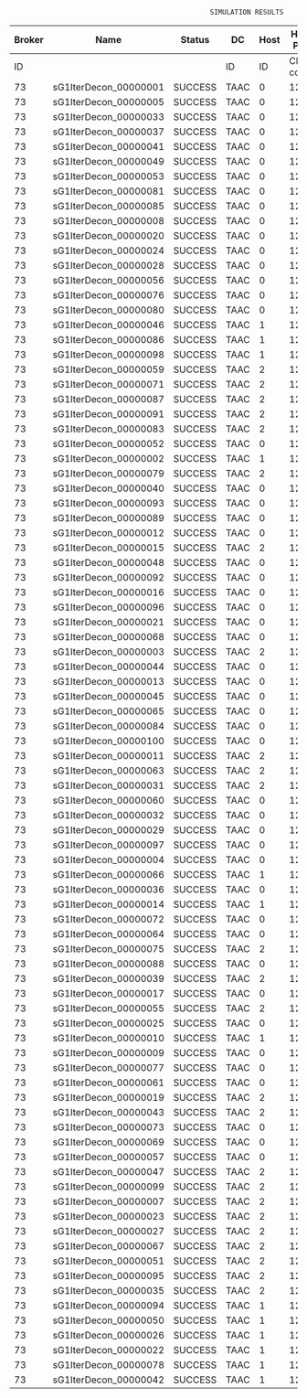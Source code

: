 

                                                     SIMULATION RESULTS

|Broker|         Name         | Status|  DC  |Host|Host PEs |VM|   VM PEs|   VM MIPS|ActivityLen|StartTime|FinishTime|ExecTime
|------|----------------------|-------|------|----|---------|--|---------|----------|-----------|---------|----------|--------
|    ID|                      |       |    ID|  ID|CPU cores|ID|CPU cores|        MI|         MI|  Seconds|   Seconds| Seconds
|    73| sG1IterDecon_00000001|SUCCESS|  TAAC|   0|       12|292|        2|    1000.0|      56150|  82581.1|   83283.4|   702.3
|    73| sG1IterDecon_00000005|SUCCESS|  TAAC|   0|       12|292|        2|    1000.0|      56150|  82581.1|   83283.4|   702.3
|    73| sG1IterDecon_00000033|SUCCESS|  TAAC|   0|       12|292|        2|    1000.0|      56150|  82581.1|   83283.4|   702.3
|    73| sG1IterDecon_00000037|SUCCESS|  TAAC|   0|       12|292|        2|    1000.0|      56150|  82581.1|   83283.4|   702.3
|    73| sG1IterDecon_00000041|SUCCESS|  TAAC|   0|       12|292|        2|    1000.0|      56150|  82581.1|   83283.4|   702.3
|    73| sG1IterDecon_00000049|SUCCESS|  TAAC|   0|       12|292|        2|    1000.0|      56150|  82581.1|   83283.4|   702.3
|    73| sG1IterDecon_00000053|SUCCESS|  TAAC|   0|       12|292|        2|    1000.0|      56150|  82581.1|   83283.4|   702.3
|    73| sG1IterDecon_00000081|SUCCESS|  TAAC|   0|       12|292|        2|    1000.0|      56150|  82581.1|   83283.4|   702.3
|    73| sG1IterDecon_00000085|SUCCESS|  TAAC|   0|       12|292|        2|    1000.0|      56150|  82581.1|   83283.4|   702.3
|    73| sG1IterDecon_00000008|SUCCESS|  TAAC|   0|       12|295|        2|    1000.0|      56150|  82581.1|   83283.4|   702.3
|    73| sG1IterDecon_00000020|SUCCESS|  TAAC|   0|       12|295|        2|    1000.0|      56150|  82581.1|   83283.4|   702.3
|    73| sG1IterDecon_00000024|SUCCESS|  TAAC|   0|       12|295|        2|    1000.0|      56150|  82581.1|   83283.4|   702.3
|    73| sG1IterDecon_00000028|SUCCESS|  TAAC|   0|       12|295|        2|    1000.0|      56150|  82581.1|   83283.4|   702.3
|    73| sG1IterDecon_00000056|SUCCESS|  TAAC|   0|       12|295|        2|    1000.0|      56150|  82581.1|   83283.4|   702.3
|    73| sG1IterDecon_00000076|SUCCESS|  TAAC|   0|       12|295|        2|    1000.0|      56150|  82581.1|   83283.4|   702.3
|    73| sG1IterDecon_00000080|SUCCESS|  TAAC|   0|       12|295|        2|    1000.0|      56150|  82581.1|   83283.4|   702.3
|    73| sG1IterDecon_00000046|SUCCESS|  TAAC|   1|       12|293|        2|    1000.0|      56150|  82581.1|   83283.4|   702.3
|    73| sG1IterDecon_00000086|SUCCESS|  TAAC|   1|       12|293|        2|    1000.0|      56150|  82581.1|   83283.4|   702.3
|    73| sG1IterDecon_00000098|SUCCESS|  TAAC|   1|       12|293|        2|    1000.0|      56150|  82581.1|   83283.4|   702.3
|    73| sG1IterDecon_00000059|SUCCESS|  TAAC|   2|       12|294|        2|    1000.0|      56150|  82581.1|   83283.4|   702.3
|    73| sG1IterDecon_00000071|SUCCESS|  TAAC|   2|       12|294|        2|    1000.0|      56150|  82581.1|   83283.4|   702.3
|    73| sG1IterDecon_00000087|SUCCESS|  TAAC|   2|       12|294|        2|    1000.0|      56150|  82581.1|   83283.4|   702.3
|    73| sG1IterDecon_00000091|SUCCESS|  TAAC|   2|       12|294|        2|    1000.0|      56150|  82581.1|   83283.4|   702.3
|    73| sG1IterDecon_00000083|SUCCESS|  TAAC|   2|       12|294|        2|    1000.0|      59381|  82581.1|   83317.5|   736.4
|    73| sG1IterDecon_00000052|SUCCESS|  TAAC|   0|       12|295|        2|    1000.0|      61375|  82581.1|   83330.6|   749.5
|    73| sG1IterDecon_00000002|SUCCESS|  TAAC|   1|       12|293|        2|    1000.0|      60450|  82581.1|   83331.4|   750.3
|    73| sG1IterDecon_00000079|SUCCESS|  TAAC|   2|       12|294|        2|    1000.0|      83667|  82581.1|   83560.4|   979.3
|    73| sG1IterDecon_00000040|SUCCESS|  TAAC|   0|       12|295|        2|    1000.0|      91200|  82581.1|   83585.6|  1004.5
|    73| sG1IterDecon_00000093|SUCCESS|  TAAC|   0|       12|292|        2|    1000.0|      96311|  82581.1|   83605.0|  1023.9
|    73| sG1IterDecon_00000089|SUCCESS|  TAAC|   0|       12|292|        2|    1000.0|     115702|  82581.1|   83750.8|  1169.8
|    73| sG1IterDecon_00000012|SUCCESS|  TAAC|   0|       12|295|        2|    1000.0|     117306|  82581.1|   83794.6|  1213.5
|    73| sG1IterDecon_00000015|SUCCESS|  TAAC|   2|       12|294|        2|    1000.0|     115126|  82581.1|   83860.3|  1279.2
|    73| sG1IterDecon_00000048|SUCCESS|  TAAC|   0|       12|295|        2|    1000.0|     131219|  82581.1|   83899.3|  1318.3
|    73| sG1IterDecon_00000092|SUCCESS|  TAAC|   0|       12|295|        2|    1000.0|     135995|  82581.1|   83933.0|  1351.9
|    73| sG1IterDecon_00000016|SUCCESS|  TAAC|   0|       12|295|        2|    1000.0|     144034|  82581.1|   83985.6|  1404.5
|    73| sG1IterDecon_00000096|SUCCESS|  TAAC|   0|       12|295|        2|    1000.0|     146964|  82581.1|   84003.3|  1422.2
|    73| sG1IterDecon_00000021|SUCCESS|  TAAC|   0|       12|292|        2|    1000.0|     156382|  82581.1|   84037.6|  1456.5
|    73| sG1IterDecon_00000068|SUCCESS|  TAAC|   0|       12|295|        2|    1000.0|     162933|  82581.1|   84091.6|  1510.5
|    73| sG1IterDecon_00000003|SUCCESS|  TAAC|   2|       12|294|        2|    1000.0|     143490|  82581.1|   84116.0|  1534.9
|    73| sG1IterDecon_00000044|SUCCESS|  TAAC|   0|       12|295|        2|    1000.0|     168756|  82581.1|   84120.6|  1539.6
|    73| sG1IterDecon_00000013|SUCCESS|  TAAC|   0|       12|292|        2|    1000.0|     173487|  82581.1|   84149.5|  1568.4
|    73| sG1IterDecon_00000045|SUCCESS|  TAAC|   0|       12|292|        2|    1000.0|     193935|  82581.1|   84272.7|  1691.7
|    73| sG1IterDecon_00000065|SUCCESS|  TAAC|   0|       12|292|        2|    1000.0|     195345|  82581.1|   84280.5|  1699.5
|    73| sG1IterDecon_00000084|SUCCESS|  TAAC|   0|       12|295|        2|    1000.0|     231134|  82581.1|   84402.1|  1821.0
|    73| sG1IterDecon_00000100|SUCCESS|  TAAC|   0|       12|295|        2|    1000.0|     237950|  82581.1|   84429.3|  1848.2
|    73| sG1IterDecon_00000011|SUCCESS|  TAAC|   2|       12|294|        2|    1000.0|     182930|  82581.1|   84453.9|  1872.9
|    73| sG1IterDecon_00000063|SUCCESS|  TAAC|   2|       12|294|        2|    1000.0|     188230|  82581.1|   84496.4|  1915.3
|    73| sG1IterDecon_00000031|SUCCESS|  TAAC|   2|       12|294|        2|    1000.0|     190673|  82581.1|   84514.8|  1933.7
|    73| sG1IterDecon_00000060|SUCCESS|  TAAC|   0|       12|295|        2|    1000.0|     265578|  82581.1|   84526.3|  1945.3
|    73| sG1IterDecon_00000032|SUCCESS|  TAAC|   0|       12|295|        2|    1000.0|     270491|  82581.1|   84541.0|  1960.0
|    73| sG1IterDecon_00000029|SUCCESS|  TAAC|   0|       12|292|        2|    1000.0|     252025|  82581.1|   84564.3|  1983.2
|    73| sG1IterDecon_00000097|SUCCESS|  TAAC|   0|       12|292|        2|    1000.0|     274532|  82581.1|   84665.7|  2084.7
|    73| sG1IterDecon_00000004|SUCCESS|  TAAC|   0|       12|295|        2|    1000.0|     334964|  82581.1|   84702.3|  2121.3
|    73| sG1IterDecon_00000066|SUCCESS|  TAAC|   1|       12|293|        2|    1000.0|     190704|  82581.1|   84704.3|  2123.2
|    73| sG1IterDecon_00000036|SUCCESS|  TAAC|   0|       12|295|        2|    1000.0|     337139|  82581.1|   84706.7|  2125.7
|    73| sG1IterDecon_00000014|SUCCESS|  TAAC|   1|       12|293|        2|    1000.0|     197394|  82581.1|   84771.1|  2190.0
|    73| sG1IterDecon_00000072|SUCCESS|  TAAC|   0|       12|295|        2|    1000.0|     387256|  82581.1|   84782.0|  2200.9
|    73| sG1IterDecon_00000064|SUCCESS|  TAAC|   0|       12|295|        2|    1000.0|     394582|  82581.1|   84789.3|  2208.2
|    73| sG1IterDecon_00000075|SUCCESS|  TAAC|   2|       12|294|        2|    1000.0|     234888|  82581.1|   84826.6|  2245.5
|    73| sG1IterDecon_00000088|SUCCESS|  TAAC|   0|       12|295|        2|    1000.0|     467079|  82581.1|   84861.9|  2280.8
|    73| sG1IterDecon_00000039|SUCCESS|  TAAC|   2|       12|294|        2|    1000.0|     244204|  82581.1|   84887.5|  2306.5
|    73| sG1IterDecon_00000017|SUCCESS|  TAAC|   0|       12|292|        2|    1000.0|     341331|  82581.1|   84933.1|  2352.1
|    73| sG1IterDecon_00000055|SUCCESS|  TAAC|   2|       12|294|        2|    1000.0|     255737|  82581.1|   84957.1|  2376.0
|    73| sG1IterDecon_00000025|SUCCESS|  TAAC|   0|       12|292|        2|    1000.0|     358800|  82581.1|   84994.5|  2413.4
|    73| sG1IterDecon_00000010|SUCCESS|  TAAC|   1|       12|293|        2|    1000.0|     225339|  82581.1|   85037.7|  2456.6
|    73| sG1IterDecon_00000009|SUCCESS|  TAAC|   0|       12|292|        2|    1000.0|     391043|  82581.1|   85091.3|  2510.2
|    73| sG1IterDecon_00000077|SUCCESS|  TAAC|   0|       12|292|        2|    1000.0|     424669|  82581.1|   85175.4|  2594.4
|    73| sG1IterDecon_00000061|SUCCESS|  TAAC|   0|       12|292|        2|    1000.0|     449668|  82581.1|   85225.4|  2644.3
|    73| sG1IterDecon_00000019|SUCCESS|  TAAC|   2|       12|294|        2|    1000.0|     310565|  82581.1|   85260.2|  2679.1
|    73| sG1IterDecon_00000043|SUCCESS|  TAAC|   2|       12|294|        2|    1000.0|     315524|  82581.1|   85285.0|  2703.9
|    73| sG1IterDecon_00000073|SUCCESS|  TAAC|   0|       12|292|        2|    1000.0|     514833|  82581.1|   85323.3|  2742.3
|    73| sG1IterDecon_00000069|SUCCESS|  TAAC|   0|       12|292|        2|    1000.0|     517533|  82581.1|   85326.1|  2745.0
|    73| sG1IterDecon_00000057|SUCCESS|  TAAC|   0|       12|292|        2|    1000.0|     548071|  82581.1|   85356.5|  2775.4
|    73| sG1IterDecon_00000047|SUCCESS|  TAAC|   2|       12|294|        2|    1000.0|     378587|  82581.1|   85569.3|  2988.2
|    73| sG1IterDecon_00000099|SUCCESS|  TAAC|   2|       12|294|        2|    1000.0|     388369|  82581.1|   85608.4|  3027.4
|    73| sG1IterDecon_00000007|SUCCESS|  TAAC|   2|       12|294|        2|    1000.0|     417184|  82581.1|   85709.6|  3128.5
|    73| sG1IterDecon_00000023|SUCCESS|  TAAC|   2|       12|294|        2|    1000.0|     440432|  82581.1|   85779.4|  3198.3
|    73| sG1IterDecon_00000027|SUCCESS|  TAAC|   2|       12|294|        2|    1000.0|     452997|  82581.1|   85810.9|  3229.8
|    73| sG1IterDecon_00000067|SUCCESS|  TAAC|   2|       12|294|        2|    1000.0|     473732|  82581.1|   85852.3|  3271.2
|    73| sG1IterDecon_00000051|SUCCESS|  TAAC|   2|       12|294|        2|    1000.0|     478427|  82581.1|   85859.4|  3278.3
|    73| sG1IterDecon_00000095|SUCCESS|  TAAC|   2|       12|294|        2|    1000.0|     485151|  82581.1|   85866.2|  3285.1
|    73| sG1IterDecon_00000035|SUCCESS|  TAAC|   2|       12|294|        2|    1000.0|     493480|  82581.1|   85874.5|  3293.4
|    73| sG1IterDecon_00000094|SUCCESS|  TAAC|   1|       12|293|        2|    1000.0|     318396|  82581.1|   85876.8|  3295.8
|    73| sG1IterDecon_00000050|SUCCESS|  TAAC|   1|       12|293|        2|    1000.0|     318735|  82581.1|   85879.7|  3298.7
|    73| sG1IterDecon_00000026|SUCCESS|  TAAC|   1|       12|293|        2|    1000.0|     322630|  82581.1|   85911.0|  3330.0
|    73| sG1IterDecon_00000022|SUCCESS|  TAAC|   1|       12|293|        2|    1000.0|     357190|  82581.1|   86171.0|  3589.9
|    73| sG1IterDecon_00000078|SUCCESS|  TAAC|   1|       12|293|        2|    1000.0|     360476|  82581.1|   86194.2|  3613.1
|    73| sG1IterDecon_00000042|SUCCESS|  TAAC|   1|       12|293|        2|    1000.0|     368699|  82581.1|   86248.0|  3666.9

